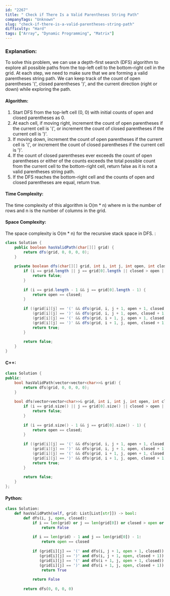 ```yaml
---
id: "2267"
title: " Check if There Is a Valid Parentheses String Path"
companyTags: "Unknown"
slug: "check-if-there-is-a-valid-parentheses-string-path"
difficulty: "Hard"
tags: ["Array", "Dynamic Programming", "Matrix"]
---
```


### Explanation:
To solve this problem, we can use a depth-first search (DFS) algorithm to explore all possible paths from the top-left cell to the bottom-right cell in the grid. At each step, we need to make sure that we are forming a valid parentheses string path. We can keep track of the count of open parentheses '(', closed parentheses ')', and the current direction (right or down) while exploring the path.

#### Algorithm:
1. Start DFS from the top-left cell (0, 0) with initial counts of open and closed parentheses as 0.
2. At each cell, if moving right, increment the count of open parentheses if the current cell is '(', or increment the count of closed parentheses if the current cell is ')'.
3. If moving down, increment the count of open parentheses if the current cell is '(', or increment the count of closed parentheses if the current cell is ')'.
4. If the count of closed parentheses ever exceeds the count of open parentheses or either of the counts exceeds the total possible count from the current cell to the bottom-right cell, return false as it is not a valid parentheses string path.
5. If the DFS reaches the bottom-right cell and the counts of open and closed parentheses are equal, return true.

#### Time Complexity:
The time complexity of this algorithm is O(m * n) where m is the number of rows and n is the number of columns in the grid.

#### Space Complexity:
The space complexity is O(m * n) for the recursive stack space in DFS.
:
```java
class Solution {
    public boolean hasValidPath(char[][] grid) {
        return dfs(grid, 0, 0, 0, 0);
    }
    
    private boolean dfs(char[][] grid, int i, int j, int open, int closed) {
        if (i == grid.length || j == grid[0].length || closed > open || open > (grid.length - i - 1 + grid[0].length - j - 1)) {
            return false;
        }
        
        if (i == grid.length - 1 && j == grid[0].length - 1) {
            return open == closed;
        }
        
        if ((grid[i][j] == '(' && dfs(grid, i, j + 1, open + 1, closed)) ||
            (grid[i][j] == ')' && dfs(grid, i, j + 1, open, closed + 1)) ||
            (grid[i][j] == '(' && dfs(grid, i + 1, j, open + 1, closed)) ||
            (grid[i][j] == ')' && dfs(grid, i + 1, j, open, closed + 1))) {
            return true;
        }
        
        return false;
    }
}
```

#### C++:
```cpp
class Solution {
public:
    bool hasValidPath(vector<vector<char>>& grid) {
        return dfs(grid, 0, 0, 0, 0);
    }
    
    bool dfs(vector<vector<char>>& grid, int i, int j, int open, int closed) {
        if (i == grid.size() || j == grid[0].size() || closed > open || open > (grid.size() - i - 1 + grid[0].size() - j - 1)) {
            return false;
        }
        
        if (i == grid.size() - 1 && j == grid[0].size() - 1) {
            return open == closed;
        }
        
        if ((grid[i][j] == '(' && dfs(grid, i, j + 1, open + 1, closed)) ||
            (grid[i][j] == ')' && dfs(grid, i, j + 1, open, closed + 1)) ||
            (grid[i][j] == '(' && dfs(grid, i + 1, j, open + 1, closed)) ||
            (grid[i][j] == ')' && dfs(grid, i + 1, j, open, closed + 1))) {
            return true;
        }
        
        return false;
    }
};
```

#### Python:
```python
class Solution:
    def hasValidPath(self, grid: List[List[str]]) -> bool:
        def dfs(i, j, open, closed):
            if i == len(grid) or j == len(grid[0]) or closed > open or open > (len(grid) - i - 1 + len(grid[0]) - j - 1):
                return False
            
            if i == len(grid) - 1 and j == len(grid[0]) - 1:
                return open == closed
            
            if (grid[i][j] == '(' and dfs(i, j + 1, open + 1, closed)) or \
               (grid[i][j] == ')' and dfs(i, j + 1, open, closed + 1)) or \
               (grid[i][j] == '(' and dfs(i + 1, j, open + 1, closed)) or \
               (grid[i][j] == ')' and dfs(i + 1, j, open, closed + 1)):
                return True
            
            return False
        
        return dfs(0, 0, 0, 0)
```